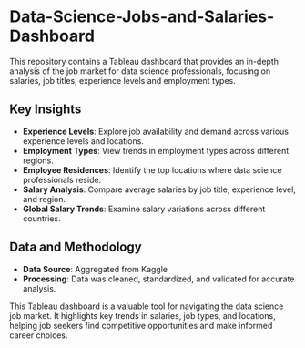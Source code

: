 # Data-Science-Jobs-and-Salaries-Dashboard
This repository contains a Tableau dashboard that provides an in-depth analysis of the job market for data science professionals, focusing on salaries, job titles, experience levels and employment types.

## Key Insights

- **Experience Levels**: Explore job availability and demand across various experience levels and locations.
- **Employment Types**: View trends in employment types across different regions.
- **Employee Residences**: Identify the top locations where data science professionals reside.
- **Salary Analysis**: Compare average salaries by job title, experience level, and region.
- **Global Salary Trends**: Examine salary variations across different countries.

## Data and Methodology

- **Data Source**: Aggregated from Kaggle 
- **Processing**: Data was cleaned, standardized, and validated for accurate analysis.

This Tableau dashboard is a valuable tool for navigating the data science job market. It highlights key trends in salaries, job types, and locations, helping job seekers find competitive opportunities and make informed career choices.
